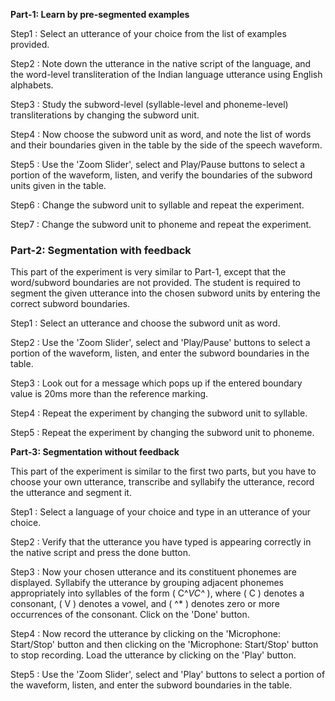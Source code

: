 **Part-1: Learn by pre-segmented examples**

   Step1 : Select an utterance of your choice from the list of examples provided.

   Step2 : Note down the utterance in the native script of the language, and the word-level transliteration of the Indian language utterance using English alphabets.

   Step3 : Study the subword-level (syllable-level and phoneme-level) transliterations by changing the subword unit.

   Step4 : Now choose the subword unit as word, and note the list of words and their boundaries given in the table by the side of the speech waveform.

  Step5 : Use the 'Zoom Slider', select and Play/Pause buttons to select a portion of the waveform, listen, and verify the boundaries of the subword units given in the table.

   Step6 : Change the subword unit to syllable and repeat the experiment.

   Step7 : Change the subword unit to phoneme and repeat the experiment.

### Part-2: Segmentation with feedback

This part of the experiment is very similar to Part-1, except that the word/subword boundaries are not provided. The student is required to segment the given utterance into the chosen subword units by entering the correct subword boundaries.

   Step1 : Select an utterance and choose the subword unit as word.

   Step2 : Use the 'Zoom Slider', select and 'Play/Pause' buttons to select a portion of the waveform, listen, and enter the subword boundaries in the table.

   Step3 : Look out for a message which pops up if the entered boundary value is 20ms more than the reference marking.

   Step4 : Repeat the experiment by changing the subword unit to syllable.

   Step5 : Repeat the experiment by changing the subword unit to phoneme.

**Part-3: Segmentation without feedback**

This part of the experiment is similar to the first two parts, but you have to choose your own utterance, transcribe and syllabify the utterance, record the utterance and segment it.

   Step1 : Select a language of your choice and type in an utterance of your choice.

   Step2 : Verify that the utterance you have typed is appearing correctly in the native script and press the done button.

   Step3 : Now your chosen utterance and its constituent phonemes are displayed. Syllabify the utterance by grouping adjacent phonemes appropriately into syllables of the form \( C^*VC^* \), where \( C \) denotes a consonant, \( V \) denotes a vowel, and \( ^* \) denotes zero or more occurrences of the consonant. Click on the 'Done' button.

   Step4 : Now record the utterance by clicking on the 'Microphone: Start/Stop' button and then clicking on the 'Microphone: Start/Stop' button to stop recording. Load the utterance by clicking on the 'Play' button.

   Step5 : Use the 'Zoom Slider', select and 'Play' buttons to select a portion of the waveform, listen, and enter the subword boundaries in the table.


